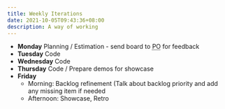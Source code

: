 ```yaml
---
title: Weekly Iterations
date: 2021-10-05T09:43:36+08:00
description: A way of working
---
```


* **Monday** Planning / Estimation - send board to <abbr title="Product Owner">PO</abbr> for feedback
* **Tuesday** Code
* **Wednesday** Code
* **Thursday** Code / Prepare demos for showcase
* **Friday**
	* Morning: Backlog refinement (Talk about backlog priority and add any missing item if needed
	* Afternoon: Showcase, Retro
